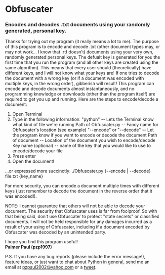 Obfuscater
==========

<h3>Encodes and decodes .txt documents using your randomly generated, personal key.</h3>

Thanks for trying out my program (it really means a lot to me). The purpose of this program is to encode and decode .txt (other document types may, or may not work… I know that .rtf doesn't) documents using your very own, randomly generated personal keys. The defualt key is generated for you the first time that you run the program (and all other keys are created using the same algorithm). This means that every user should (theoretically) have different keys, and I will not know what your keys are! If one tries to decode the document with a wrong key (or if a document was encoded with multiple keys, in the wrong order), gibberish will result! This program can encode and decode documents almost instantaneously, and no programming knowledge or downloads (other than the program itself) are required to get you up and running. Here are the steps to encode/decode a document:

1. Open Terminal
2. Type in the following information: 
	"python" -- Lets the Terminal know what kind of file we're running
	Path of Obfuscater.py -- Fancy name for Obfuscater's location (see example)
	"--encode" or "--decode" -- Let the program know if you want to encode or decode the document
	Path of document -- Location of the document you wish to encode/decode
	Key name (optional) -- name of the key that you would like to use to encode/decode your file
3. Press enter
4. Open the document!

…or expressed more succinctly: ./Obfuscater.py {--encode | --decode} file.txt {key_name}

For more security, you can encode a document multiple times with different keys (just remember to decode the document in the reverse order that it was encoded!).

NOTE: I cannot guarantee that others will not be able to decode your document. The security that Obfuscater uses is far from foolproof. So with that being said, don't use Obfuscater to protect "state secrets" or classified documents. I will not be held responsible for any damages incurred as a result of your using of Obfuscater, including if a document encoded by Obfuscater was decoded by an unintended party.

I hope you find this program useful! <br/>
<strong>Palmer Paul (pzp1997)</strong>

P.S. If you have any bug reports (please include the error message!), feature ideas, or just want to chat about Python in general, send me an email at pzpaul2002@yahoo.com or a <a href="https://twitter.com/pzp1997">tweet</a>.

